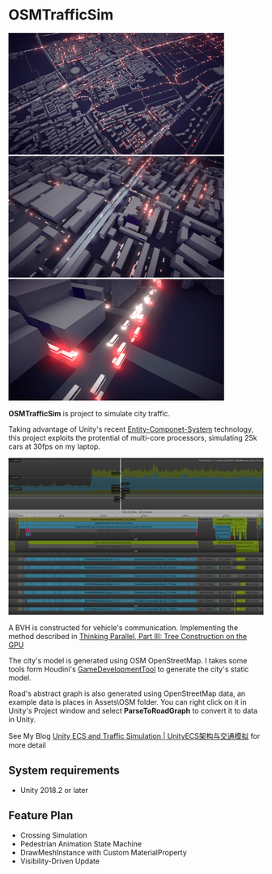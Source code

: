 OSMTrafficSim
========

![gif](Recordings/gif_animation_001.gif)
![gif](Recordings/gif_animation_002.gif)
![gif](Recordings/gif_animation_003.gif)

**OSMTrafficSim** is project to simulate city traffic. 

Taking advantage of Unity's recent [Entity-Componet-System](https://github.com/Unity-Technologies/EntityComponentSystemSamples) technology, this project exploits the protential of multi-core processors, simulating 25k cars at 30fps on my laptop.

![profile](Recordings/profile.png)

A BVH is constructed for vehicle's communication. Implementing the method described in [Thinking Parallel, Part III: Tree Construction on the GPU](https://devblogs.nvidia.com/thinking-parallel-part-iii-tree-construction-gpu/)

The city's model is generated using OSM OpenStreetMap. I takes some tools form Houdini's [GameDevelopmentTool](https://github.com/sideeffects/GameDevelopmentToolset) to generate the city's static model.   

Road's abstract graph is also generated using OpenStreetMap data, an example data is places in Assets\OSM folder. You can right click on it in Unity's Project window and select **ParseToRoadGraph** to convert it to data in Unity.

See My Blog [Unity ECS and Traffic Simulation | UnityECS架构与交通模拟](http://ma-yidong.com/2018/11/04/unity-ecs-and-traffic-simulation/) for more detail

System requirements
-------------------

- Unity 2018.2 or later

Feature Plan
-------------------

- Crossing Simulation
- Pedestrian Animation State Machine
- DrawMeshInstance with Custom MaterialProperty
- Visibility-Driven Update

